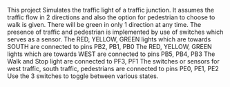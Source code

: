 This project Simulates the traffic light of a traffic junction. It assumes the traffic flow in 2 directions and also the option for pedestrian to choose to walk is given. There will be green in only 1 direction at any time. The presence of traffic and pedestrian is implemented by use of switches which serves as a sensor.
The RED, YELLOW, GREEN lights which are towards SOUTH are connected to pins PB2, PB1, PB0
The RED, YELLOW, GREEN lights which are towards WEST are connected to pins PB5, PB4, PB3
The Walk and Stop light are connected to PF3, PF1
The switches or sensors for west traffic, south traffic, pedestrians are connected to pins PE0, PE1, PE2
Use the 3 switches to toggle between various states.
